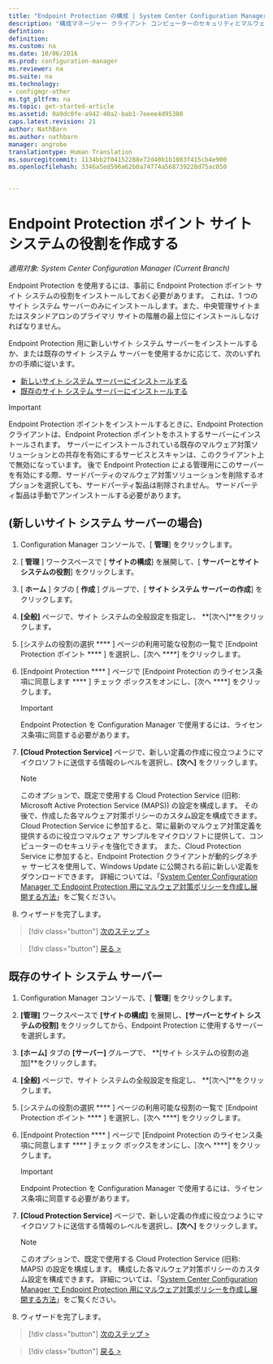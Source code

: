 ```yaml
---
title: "Endpoint Protection の構成 | System Center Configuration Manager"
description: "構成マネージャー クライアント コンピューターのセキュリティとマルウェアを管理するように Endpoint Protection を構成する方法について説明します。"
defintion: 
definition: 
ms.custom: na
ms.date: 10/06/2016
ms.prod: configuration-manager
ms.reviewer: na
ms.suite: na
ms.technology:
- configmgr-other
ms.tgt_pltfrm: na
ms.topic: get-started-article
ms.assetid: 0a9dc0fe-a942-40a2-bab1-7eeee4d95380
caps.latest.revision: 21
author: NathBarn
ms.author: nathbarn
manager: angrobe
translationtype: Human Translation
ms.sourcegitcommit: 1134bb2f04152288e72d40b1b1083f415cb4e900
ms.openlocfilehash: 3346a5ed596a62b0a74774a568739228d75ac050


---
```

# <a name="create-an-endpoint-protection-point-site-system-role"></a>Endpoint Protection ポイント サイト システムの役割を作成する

*適用対象: System Center Configuration Manager (Current Branch)*

 Endpoint Protection を使用するには、事前に Endpoint Protection ポイント サイト システムの役割をインストールしておく必要があります。 これは、1 つのサイト システム サーバーのみにインストールします。また、中央管理サイトまたはスタンドアロンのプライマリ サイトの階層の最上位にインストールしなければなりません。

 Endpoint Protection 用に新しいサイト システム サーバーをインストールするか、または既存のサイト システム サーバーを使用するかに応じて、次のいずれかの手順に従います。
 - [新しいサイト システム サーバーにインストールする](#new-site-system-server)
 - [既存のサイト システム サーバーにインストールする](#existing-site-system-server)

> [!IMPORTANT]
>  Endpoint Protection ポイントをインストールするときに、Endpoint Protection クライアントは、Endpoint Protection ポイントをホストするサーバーにインストールされます。 サーバーにインストールされている既存のマルウェア対策ソリューションとの共存を有効にするサービスとスキャンは、このクライアント上で無効になっています。 後で Endpoint Protection による管理用にこのサーバーを有効にする際、サードパーティのマルウェア対策ソリューションを削除するオプションを選択しても、サードパーティ製品は削除されません。 サードパーティ製品は手動でアンインストールする必要があります。

## <a name="new-site-system-server"></a>(新しいサイト システム サーバーの場合)

1.  Configuration Manager コンソールで、[ **管理**] をクリックします。

2.  [ **管理** ] ワークスペースで [ **サイトの構成**] を展開して、[ **サーバーとサイト システムの役割**] をクリックします。

3.  [ **ホーム** ] タブの [ **作成** ] グループで、[ **サイト システム サーバーの作成**] をクリックします。

4.  **[全般]** ページで、サイト システムの全般設定を指定し、 **[次へ]**をクリックします。

5.  [システムの役割の選択 **** ] ページの利用可能な役割の一覧で [Endpoint Protection ポイント **** ] を選択し、[次へ ****] をクリックします。

6.  [Endpoint Protection **** ] ページで [Endpoint Protection のライセンス条項に同意します **** ] チェック ボックスをオンにし、[次へ ****] をクリックします。

    > [!IMPORTANT]
    >  Endpoint Protection を Configuration Manager で使用するには、ライセンス条項に同意する必要があります。

7.  **[Cloud Protection Service]** ページで、新しい定義の作成に役立つようにマイクロソフトに送信する情報のレベルを選択し、**[次へ]** をクリックします。

    > [!NOTE]
    >  このオプションで、既定で使用する Cloud Protection Service (旧称: Microsoft Active Protection Service (MAPS)) の設定を構成します。 その後で、作成した各マルウェア対策ポリシーのカスタム設定を構成できます。 Cloud Protection Service に参加すると、常に最新のマルウェア対策定義を提供するのに役立つマルウェア サンプルをマイクロソフトに提供して、コンピューターのセキュリティを強化できます。 また、Cloud Protection Service に参加すると、Endpoint Protection クライアントが動的シグネチャ サービスを使用して、Windows Update に公開される前に新しい定義をダウンロードできます。 詳細については、「[System Center Configuration Manager で Endpoint Protection 用にマルウェア対策ポリシーを作成し展開する方法](endpoint-antimalware-policies.md)」をご覧ください。

8.  ウィザードを完了します。

> [!div class="button"]
[次のステップ >](endpoint-configure-alerts.md)

> [!div class="button"]
[戻る >](endpoint-protection-configure.md)

## <a name="existing-site-system-server"></a>既存のサイト システム サーバー

1.  Configuration Manager コンソールで、[ **管理**] をクリックします。

2.  **[管理]** ワークスペースで **[サイトの構成]** を展開し、**[サーバーとサイト システムの役割]** をクリックしてから、Endpoint Protection に使用するサーバーを選択します。

3.  **[ホーム]** タブの **[サーバー]** グループで、 **[サイト システムの役割の追加]**をクリックします。

4.  **[全般]** ページで、サイト システムの全般設定を指定し、 **[次へ]**をクリックします。

5.  [システムの役割の選択 **** ] ページの利用可能な役割の一覧で [Endpoint Protection ポイント **** ] を選択し、[次へ ****] をクリックします。

6.  [Endpoint Protection **** ] ページで [Endpoint Protection のライセンス条項に同意します **** ] チェック ボックスをオンにし、[次へ ****] をクリックします。

    > [!IMPORTANT]
    >  Endpoint Protection を Configuration Manager で使用するには、ライセンス条項に同意する必要があります。

7.  **[Cloud Protection Service]** ページで、新しい定義の作成に役立つようにマイクロソフトに送信する情報のレベルを選択し、**[次へ]** をクリックします。

    > [!NOTE]
    >  このオプションで、既定で使用する Cloud Protection Service (旧称: MAPS) の設定を構成します。 構成した各マルウェア対策ポリシーのカスタム設定を構成できます。 詳細については、「[System Center Configuration Manager で Endpoint Protection 用にマルウェア対策ポリシーを作成し展開する方法](endpoint-antimalware-policies.md)」をご覧ください。

8.  ウィザードを完了します。

> [!div class="button"]
[次のステップ >](endpoint-configure-alerts.md)

> [!div class="button"]
[戻る >](endpoint-protection-configure.md)



<!--HONumber=Nov16_HO1-->


